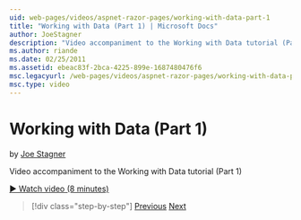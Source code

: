 ```yaml
---
uid: web-pages/videos/aspnet-razor-pages/working-with-data-part-1
title: "Working with Data (Part 1) | Microsoft Docs"
author: JoeStagner
description: "Video accompaniment to the Working with Data tutorial (Part 1)"
ms.author: riande
ms.date: 02/25/2011
ms.assetid: ebeac83f-2bca-4225-899e-1687480476f6
msc.legacyurl: /web-pages/videos/aspnet-razor-pages/working-with-data-part-1
msc.type: video
---
```

Working with Data (Part 1)
====================
by [Joe Stagner](https://github.com/JoeStagner)

Video accompaniment to the Working with Data tutorial (Part 1)

[&#9654; Watch video (8 minutes)](https://channel9.msdn.com/Blogs/ASP-NET-Site-Videos/working-with-data-part-1)

> [!div class="step-by-step"]
> [Previous](working-with-forms-part-2.md)
> [Next](working-with-data-part-2.md)
